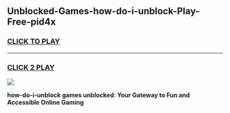 
## Unblocked-Games-how-do-i-unblock-Play-Free-pid4x
<h3>
<a href="https://premium76.site?title=how-do-i-unblock&ref=18A1">CLICK TO PLAY</a></h3>
<hr>

<h3>
<a href="https://premium76.site?title=how-do-i-unblock&ref=18A1">CLICK 2 PLAY</a>
  
</h3>

<a href="https://premium76.site?title=how-do-i-unblock&ref=18A1"><img src="https://clearcache.store/games.png"></a>


**how-do-i-unblock games unblocked: Your Gateway to Fun and Accessible Online Gaming**

